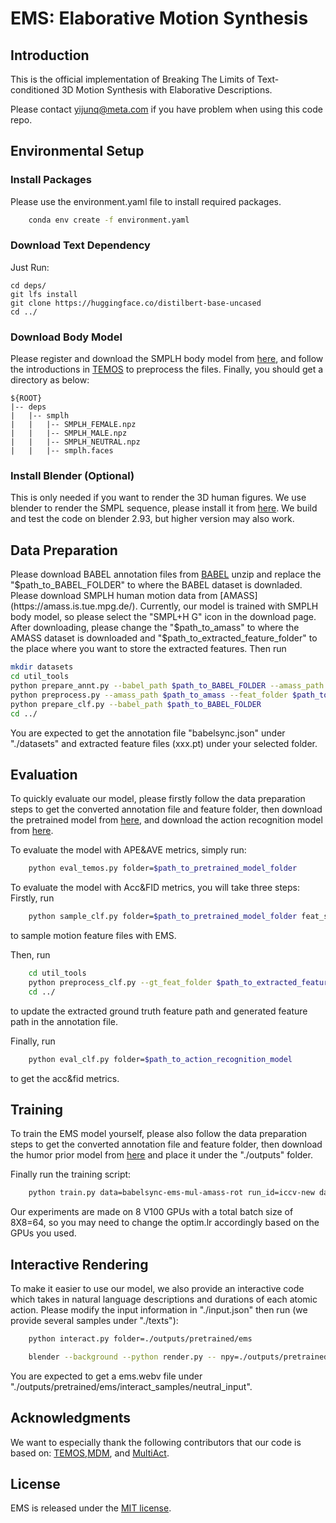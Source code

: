 # EMS: Elaborative Motion Synthesis
## Introduction
This is the official implementation of Breaking The Limits of Text-conditioned 3D Motion Synthesis with Elaborative Descriptions.

Please contact yijunq@meta.com if you have problem when using this code repo.
## Environmental Setup
### Install Packages 
Please use the environment.yaml file to install required packages.
```bash
    conda env create -f environment.yaml
```
### Download Text Dependency
Just Run:
```
cd deps/
git lfs install
git clone https://huggingface.co/distilbert-base-uncased
cd ../
```
### Download Body Model
Please register and download the SMPLH body model from [here](https://mano.is.tue.mpg.de/login.php), and follow the introductions in [TEMOS](https://github.com/Mathux/TEMOS#4-optional-smpl-body-model) to preprocess the files.
Finally, you should get a directory as below:
```  
${ROOT}  
|-- deps
|   |-- smplh
|   |   |-- SMPLH_FEMALE.npz
|   |   |-- SMPLH_MALE.npz
|   |   |-- SMPLH_NEUTRAL.npz
|   |   |-- smplh.faces
```
### Install Blender (Optional)
This is only needed if you want to render the 3D human figures.
We use blender to render the SMPL sequence, please install it from [here](https://www.blender.org/download/releases/2-93/). We build and test the code on blender 2.93, but higher version may also work.

## Data Preparation
Please download BABEL annotation files from [BABEL](https://babel.is.tue.mpg.de) unzip and replace the "$path_to_BABEL_FOLDER" to where the BABEL dataset is downladed.
Please download SMPLH human motion data from [AMASS](https://amass.is.tue.mpg.de/). Currently, our model is trained with SMPLH body model, so please select the "SMPL+H G" icon in the download page.
After downloading, please change the "$path_to_amass" to where the AMASS dataset is downloaded and "$path_to_extracted_feature_folder" to the place where you want to store the extracted features. 
Then run
```bash
mkdir datasets
cd util_tools
python prepare_annt.py --babel_path $path_to_BABEL_FOLDER --amass_path $path_to_amass
python preprocess.py --amass_path $path_to_amass --feat_folder $path_to_extracted_feature_folder
python prepare_clf.py --babel_path $path_to_BABEL_FOLDER
cd ../
```
You are expected to get the annotation file "babelsync.json" under "./datasets" and extracted feature files (xxx.pt) under your selected folder.

## Evaluation
To quickly evaluate our model, please firstly follow the data preparation steps to get the converted annotation file and feature folder, then download the pretrained model from [here](https://drive.google.com/drive/folders/11CDMHvRDjaQaEytqGIeq7kaT8FZYjLrD?usp=drive_link), and download the action recognition model from [here](https://drive.google.com/drive/folders/1eVY1F6LH_c1g0Gtg6UtQBCysg9i10cWI?usp=drive_link).

To evaluate the model with APE&AVE metrics, simply run:
```bash
    python eval_temos.py folder=$path_to_pretrained_model_folder
```

To evaluate the model with Acc&FID metrics, you will take three steps:
Firstly, run
```bash
    python sample_clf.py folder=$path_to_pretrained_model_folder feat_save_dir=$path_to_sample_feat
```
to sample motion feature files with EMS.

Then, run
```bash
    cd util_tools
    python preprocess_clf.py --gt_feat_folder $path_to_extracted_feature_folder --feat_folder $path_to_sample_feat
    cd ../
```
to update the extracted ground truth feature path and generated feature path in the annotation file.

Finally, run
```bash
    python eval_clf.py folder=$path_to_action_recognition_model
```
to get the acc&fid metrics.

## Training
To train the EMS model yourself, please also follow the data preparation steps to get the converted annotation file and feature folder, then download the humor prior model from [here](https://drive.google.com/file/d/1LVXnmoxw6a-NR9EIi2PUAL0Sl56GKf1Q/view?usp=drive_link) and place it under the "./outputs" folder.

Finally run the training script:
```bash
    python train.py data=babelsync-ems-mul-amass-rot run_id=iccv-new data.batch_size=8 model=ems model.optim.lr=5.0e-05 init_weight=./outputs/humor_prior.pt
```

Our experiments are made on 8 V100 GPUs with a total batch size of 8X8=64, so you may need to change the optim.lr accordingly based on the GPUs you used.
## Interactive Rendering
To make it easier to use our model, we also provide an interactive code which takes in natural language descriptions and durations of each atomic action. Please modify the input information in "./input.json" then run (we provide several samples under "./texts"):
```bash
    python interact.py folder=./outputs/pretrained/ems

    blender --background --python render.py -- npy=./outputs/pretrained/ems/neutral_input/ems.npy mode=video
```
You are expected to get a ems.webv file under "./outputs/pretrained/ems/interact_samples/neutral_input".
## Acknowledgments
We want to especially thank the following contributors that our code is based on:
[TEMOS](https://github.com/Mathux/TEMOS),[MDM](https://github.com/GuyTevet/motion-diffusion-model), and [MultiAct](https://github.com/TaeryungLee/MultiAct_RELEASE/tree/main).

## License
EMS is released under the [MIT license](https://github.com/facebookresearch/t2motion/blob/main/LICENSE).

